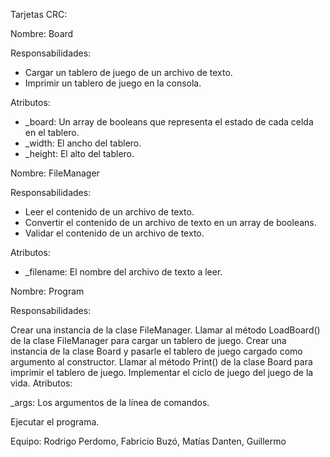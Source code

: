 Tarjetas CRC:

Nombre: Board

Responsabilidades:

* Cargar un tablero de juego de un archivo de texto.
* Imprimir un tablero de juego en la consola.

Atributos:

* _board: Un array de booleans que representa el estado de cada celda en el tablero.
* _width: El ancho del tablero.
* _height: El alto del tablero.

Nombre: FileManager

Responsabilidades:

* Leer el contenido de un archivo de texto.
* Convertir el contenido de un archivo de texto en un array de booleans.
* Validar el contenido de un archivo de texto.

Atributos:

* _filename: El nombre del archivo de texto a leer.


Nombre: Program

Responsabilidades:

Crear una instancia de la clase FileManager.
Llamar al método LoadBoard() de la clase FileManager para cargar un tablero de juego.
Crear una instancia de la clase Board y pasarle el tablero de juego cargado como argumento al constructor.
Llamar al método Print() de la clase Board para imprimir el tablero de juego.
Implementar el ciclo de juego del juego de la vida.
Atributos:

_args: Los argumentos de la línea de comandos.

Ejecutar el programa.

Equipo: Rodrigo Perdomo, Fabricio Buzó, Matías Danten, Guillermo 
